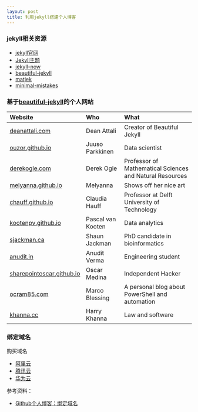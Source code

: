 ```yaml
---
layout: post
title: 利用jekyll搭建个人博客
---
```


### jekyll相关资源

- [jekyll官网](https://jekyllrb.com/)
- [Jekyll主题](http://jekyllthemes.org/)
- [jekyll-now](https://github.com/barryclark/jekyll-now)
- [beautiful-jekyll](https://github.com/daattali/beautiful-jekyll)
- [matjek](https://github.com/ShawnTeoh/matjek)
- [minimal-mistakes](https://github.com/mmistakes/minimal-mistakes)

### 基于[beautiful-jekyll](https://github.com/daattali/beautiful-jekyll)的个人网站

| Website | Who | What |
| :------ |:--- | :--- |
| [deanattali.com](https://deanattali.com) | Dean Attali | Creator of Beautiful Jekyll |
| [ouzor.github.io](http://ouzor.github.io) | Juuso Parkkinen | Data scientist |
| [derekogle.com](http://derekogle.com/) | Derek Ogle | Professor of Mathematical Sciences and Natural Resources |
| [melyanna.github.io](http://melyanna.github.io/) | Melyanna | Shows off her nice art |
| [chauff.github.io](http://chauff.github.io/) | Claudia Hauff | Professor at Delft University of Technology |
| [kootenpv.github.io](http://kootenpv.github.io/) | Pascal van Kooten | Data analytics |
| [sjackman.ca](http://sjackman.ca) | Shaun Jackman | PhD candidate in bioinformatics |
| [anudit.in](http://www.anudit.in/) | Anudit Verma | Engineering student |
| [sharepointoscar.github.io](http://sharepointoscar.github.io) | Oscar Medina | Independent Hacker |
| [ocram85.com](https://ocram85.com) | Marco Blessing | A personal blog about PowerShell and automation |
| [khanna.cc](https://khanna.cc/) | Harry Khanna | Law and software |

### 绑定域名

购买域名
- [阿里云](https://wanwang.aliyun.com/domain/?spm=5176.8006371.1007.dnetcndomain.q1ys4x)
- [腾讯云](https://cloud.tencent.com/act/domainsales?fromSource=gwzcw.2046461.2046461.2046461&utm_medium=cpc&utm_id=gwzcw.2046461.2046461.2046461)
- [华为云](https://www.huaweicloud.com/product/domain.html?utm_source=baidu-b&utm_medium=cpc&utm_campaign=CP-YMYWZ-%E5%9F%9F%E5%90%8D%E6%B3%A8%E5%86%8C&utm_content=CP-YMYWZ-%E5%9F%9F%E5%90%8D%E6%B3%A8%E5%86%8C-%E8%B4%AD%E4%B9%B0&utm_term=%E5%9F%9F%E5%90%8D%E8%B4%AD%E4%B9%B0#anchor_domain)

参考资料：
- [Github个人博客：绑定域名](https://blog.csdn.net/heimu24/article/details/81159099)






